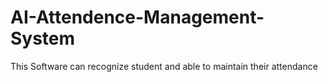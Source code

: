 # AI-Attendence-Management-System
This Software can recognize student and able to maintain their attendance
